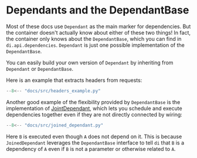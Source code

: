 # Dependants and the DependantBase

Most of these docs use `Dependant` as the main marker for dependencies.
But the container doesn't actually know about either of these two things!
In fact, the container only knows about the `DependantBase`, which you can find in `di.api.dependencies`.
`Dependant` is just one possible implementation of the `DependantBase`.

You can easily build your own version of `Dependant` by inheriting from `Dependant` or `DependantBase`.

Here is an example that extracts headers from requests:

```python
--8<-- "docs/src/headers_example.py"
```

Another good example of the flexibility provided by `DependantBase` is the implementation of [JointDependant], which lets you schedule and execute dependencies together even if they are not directly connected by wiring:

```python
--8<-- "docs/src/joined_dependant.py"
```

Here `B` is executed even though `A` does not depend on it.
This is because `JoinedDependant` leverages the `DependantBase` interface to tell `di` that `B` is a dependency of `A` even if `B` is not a parameter or otherwise related to `A`.

[Solving docs]: solving.md
[JointDependant]: https://github.com/adriangb/di/blob/b7398fbdf30213c1acb94b423bb4f2e2badd0fdd/di/dependant.py#L194-L218
